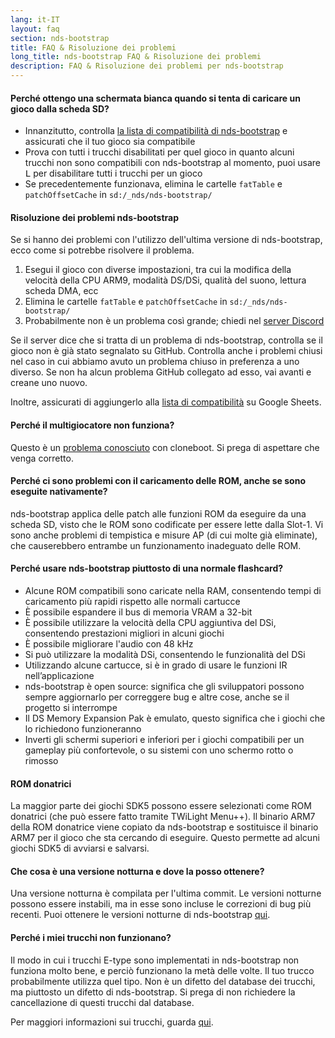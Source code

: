 ```yaml
---
lang: it-IT
layout: faq
section: nds-bootstrap
title: FAQ & Risoluzione dei problemi
long_title: nds-bootstrap FAQ & Risoluzione dei problemi
description: FAQ & Risoluzione dei problemi per nds-bootstrap
---
```


#### Perché ottengo una schermata bianca quando si tenta di caricare un gioco dalla scheda SD?
- Innanzitutto, controlla [la lista di compatibilità di nds-bootstrap](https://docs.google.com/spreadsheets/d/1LRTkXOUXraTMjg1eedz_f7b5jiuyMv2x6e_jY_nyHSc/htmlview#gid=0) e assicurati che il tuo gioco sia compatibile
- Prova con tutti i trucchi disabilitati per quel gioco in quanto alcuni trucchi non sono compatibili con nds-bootstrap al momento, puoi usare <kbd class="l">L</kbd> per disabilitare tutti i trucchi per un gioco
- Se precedentemente funzionava, elimina le cartelle `fatTable` e `patchOffsetCache` in `sd:/_nds/nds-bootstrap/`

#### Risoluzione dei problemi nds-bootstrap
Se si hanno dei problemi con l'utilizzo dell'ultima versione di nds-bootstrap, ecco come si potrebbe risolvere il problema.

1. Esegui il gioco con diverse impostazioni, tra cui la modifica della velocità della CPU ARM9, modalità DS/DSi, qualità del suono, lettura scheda DMA, ecc
2. Elimina le cartelle `fatTable` e `patchOffsetCache` in `sd:/_nds/nds-bootstrap/`
3. Probabilmente non è un problema così grande; chiedi nel [server Discord](https://discord.gg/yD3spjv)

Se il server dice che si tratta di un problema di nds-bootstrap, controlla se il gioco non è già stato segnalato su GitHub. Controlla anche i problemi chiusi nel caso in cui abbiamo avuto un problema chiuso in preferenza a uno diverso. Se non ha alcun problema GitHub collegato ad esso, vai avanti e creane uno nuovo.

Inoltre, assicurati di aggiungerlo alla [lista di compatibilità](https://wiki.ds-homebrew.com/nds-bootstrap/testing) su Google Sheets.

#### Perché il multigiocatore non funziona?
Questo è un [problema conosciuto](https://github.com/DS-Homebrew/nds-bootstrap/issues/553) con cloneboot. Si prega di aspettare che venga corretto.

#### Perché ci sono problemi con il caricamento delle ROM, anche se sono eseguite nativamente?
nds-bootstrap applica delle patch alle funzioni ROM da eseguire da una scheda SD, visto che le ROM sono codificate per essere lette dalla Slot-1. Vi sono anche problemi di tempistica e misure AP (di cui molte già eliminate), che causerebbero entrambe un funzionamento inadeguato delle ROM.

#### Perché usare nds-bootstrap piuttosto di una normale flashcard?
- Alcune ROM compatibili sono caricate nella RAM, consentendo tempi di caricamento più rapidi rispetto alle normali cartucce
- È possibile espandere il bus di memoria VRAM a 32-bit
- È possibile utilizzare la velocità della CPU aggiuntiva del DSi, consentendo prestazioni migliori in alcuni giochi
- È possibile migliorare l'audio con 48 kHz
- Si può utilizzare la modalità DSi, consentendo le funzionalità del DSi
- Utilizzando alcune cartucce, si è in grado di usare le funzioni IR nell’applicazione
- nds-bootstrap è open source: significa che gli sviluppatori possono sempre aggiornarlo per correggere bug e altre cose, anche se il progetto si interrompe
- Il DS Memory Expansion Pak è emulato, questo significa che i giochi che lo richiedono funzioneranno
- Inverti gli schermi superiori e inferiori per i giochi compatibili per un gameplay più confortevole, o su sistemi con uno schermo rotto o rimosso

#### ROM donatrici
La maggior parte dei giochi SDK5 possono essere selezionati come ROM donatrici (che può essere fatto tramite TWiLight Menu++). Il binario ARM7 della ROM donatrice viene copiato da nds-bootstrap e sostituisce il binario ARM7 per il gioco che sta cercando di eseguire. Questo permette ad alcuni giochi SDK5 di avviarsi e salvarsi.

#### Che cosa è una versione notturna e dove la posso ottenere?
Una versione notturna è compilata per l'ultima commit. Le versioni notturne possono essere instabili, ma in esse sono incluse le correzioni di bug più recenti. Puoi ottenere le versioni notturne di nds-bootstrap [qui](https://github.com/TWLBot/Builds/raw/master/nds-bootstrap.7z).

#### Perché i miei trucchi non funzionano?
Il modo in cui i trucchi E-type sono implementati in nds-bootstrap non funziona molto bene, e perciò funzionano la metà delle volte. Il tuo trucco probabilmente utilizza quel tipo. Non è un difetto del database dei trucchi, ma piuttosto un difetto di nds-bootstrap. Si prega di non richiedere la cancellazione di questi trucchi dal database.

Per maggiori informazioni sui trucchi, guarda [qui](https://wiki.ds-homebrew.com/ds-index/retail-roms#action-replay-cheats).

